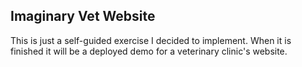 ## Imaginary Vet Website
This is just a self-guided exercise I decided to implement. When it is finished it will be a deployed demo for a veterinary clinic's website.
